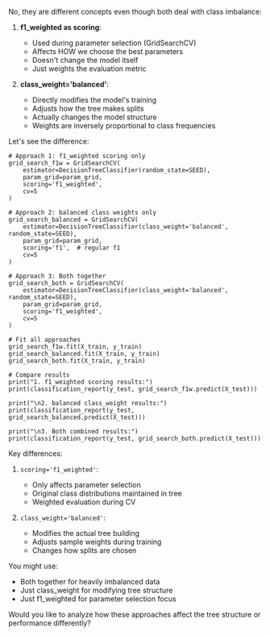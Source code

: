 









No, they are different concepts even though both deal with class imbalance:

1. **f1_weighted as scoring**:
   - Used during parameter selection (GridSearchCV)
   - Affects HOW we choose the best parameters
   - Doesn't change the model itself
   - Just weights the evaluation metric

2. **class_weight='balanced'**:
   - Directly modifies the model's training
   - Adjusts how the tree makes splits
   - Actually changes the model structure
   - Weights are inversely proportional to class frequencies

Let's see the difference:

```python:projects/personal_loan_campaign/hw/notebook1.ipynb
# Approach 1: f1_weighted scoring only
grid_search_f1w = GridSearchCV(
    estimator=DecisionTreeClassifier(random_state=SEED),
    param_grid=param_grid,
    scoring='f1_weighted',
    cv=5
)

# Approach 2: balanced class weights only
grid_search_balanced = GridSearchCV(
    estimator=DecisionTreeClassifier(class_weight='balanced', random_state=SEED),
    param_grid=param_grid,
    scoring='f1',  # regular f1
    cv=5
)

# Approach 3: Both together
grid_search_both = GridSearchCV(
    estimator=DecisionTreeClassifier(class_weight='balanced', random_state=SEED),
    param_grid=param_grid,
    scoring='f1_weighted',
    cv=5
)

# Fit all approaches
grid_search_f1w.fit(X_train, y_train)
grid_search_balanced.fit(X_train, y_train)
grid_search_both.fit(X_train, y_train)

# Compare results
print("1. f1_weighted scoring results:")
print(classification_report(y_test, grid_search_f1w.predict(X_test)))

print("\n2. balanced class_weight results:")
print(classification_report(y_test, grid_search_balanced.predict(X_test)))

print("\n3. Both combined results:")
print(classification_report(y_test, grid_search_both.predict(X_test)))
```


Key differences:
1. `scoring='f1_weighted'`:
   - Only affects parameter selection
   - Original class distributions maintained in tree
   - Weighted evaluation during CV

2. `class_weight='balanced'`:
   - Modifies the actual tree building
   - Adjusts sample weights during training
   - Changes how splits are chosen

You might use:
- Both together for heavily imbalanced data
- Just class_weight for modifying tree structure
- Just f1_weighted for parameter selection focus

Would you like to analyze how these approaches affect the tree structure or performance differently?
